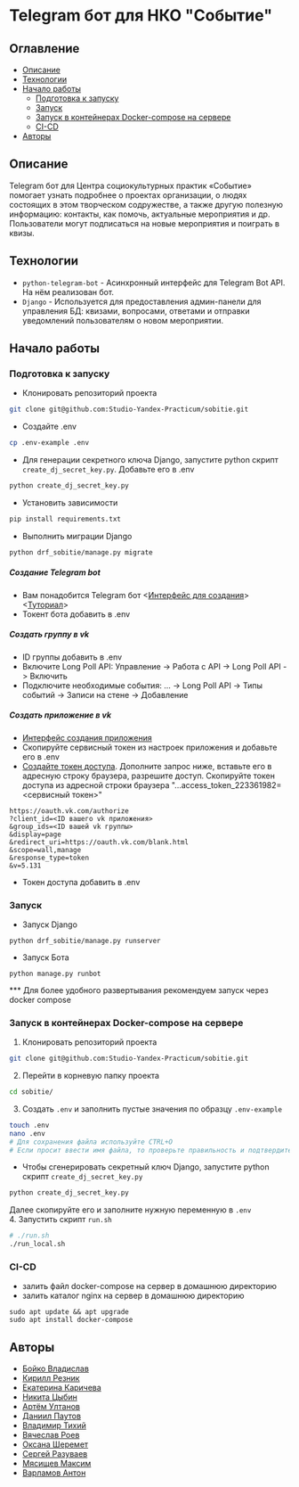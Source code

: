 # Telegram бот для НКО "Событие"
## Оглавление
  - [Описание](#описание)
  - [Технологии](#технологии)
  - [Начало работы](#начало-работы)
    - [Подготовка к запуску](#подготовка-к-запуску)
    - [Запуск](#запуск)
    - [Запуск в контейнерах Docker-compose на сервере](#запуск-в-контейнерах-docker-compose-на-сервере)
    - [CI-CD](#ci-cd)
  - [Авторы](#авторы)
## Описание
Telegram бот для Центра социокультурных практик «Событие» помогает узнать подробнее о проектах организации, о людях состоящих в этом творческом содружестве, а также другую полезную информацию: контакты, как помочь, актуальные мероприятия и др. Пользователи могут подписаться на новые мероприятия и поиграть в квизы. 
## Технологии
- `python-telegram-bot` - Асинхронный интерфейс для Telegram Bot API. На нём реализован бот.
- `Django` - Используется для предоставления админ-панели для управления БД: квизами, вопросами, ответами и отправки уведомлений пользователям о новом мероприятии.

## Начало работы
### Подготовка к запуску
- Клонировать репозиторий проекта
```BASH
git clone git@github.com:Studio-Yandex-Practicum/sobitie.git
```
- Создайте .env
```BASH
cp .env-example .env
```
- Для генерации секретного ключа Django, запустите python скрипт `create_dj_secret_key.py`. Добавьте его в .env
```BASH
python create_dj_secret_key.py
```
- Установить зависимости
```BASH
pip install requirements.txt
```
- Выполнить миграции Django
```BASH
python drf_sobitie/manage.py migrate
```
##### Создание Telegram bot
- Вам понадобится Telegram бот <[Интерфейс для создания](https://telegram.me/BotFather)>  <[Туториал](https://core.telegram.org/bots/tutorial#obtain-your-bot-token)>
- Токент бота добавить в .env
##### Создать группу в vk
- ID группы добавить в .env
- Включите Long Poll API: Управление -> Работа с API -> Long Poll API -> Включить
- Подключите необходимые события: ... -> Long Poll API -> Типы событий  -> Записи на стене -> Добавление
##### Создать приложение в vk
- [Интерфейс создания приложения](https://vk.com/apps?act=manage)
- Скопируйте сервисный токен из настроек приложения и добавьте его в .env
- [Создайте токен доступа](https://dev.vk.com/ru/api/access-token/implicit-flow-community#Открытие%20диалога%20авторизации). Дополните запрос ниже, вставьте его в адресную строку браузера, разрешите доступ. Скопируйте токен доступа из адресной строки браузера "...access_token_223361982=<сервисный токен>"
```
https://oauth.vk.com/authorize
?client_id=<ID вашего vk приложения>
&group_ids=<ID вашей vk группы>
&display=page
&redirect_uri=https://oauth.vk.com/blank.html
&scope=wall,manage
&response_type=token
&v=5.131
```
- Токен доступа добавить в .env

### Запуск
- Запуск Django
```
python drf_sobitie/manage.py runserver
```
- Запуск Бота
```
python manage.py runbot
```
*** Для более удобного развертывания рекомендуем запуск через docker compose

### Запуск в контейнерах Docker-compose на сервере
1. Клонировать репозиторий проекта
```BASH
git clone git@github.com:Studio-Yandex-Practicum/sobitie.git
```
2. Перейти в корневую папку проекта 
```BASH
cd sobitie/
```
3. Создать `.env` и заполнить пустые значения по образцу `.env-example`
```BASH
touch .env
nano .env
# Для сохранения файла используйте CTRL+O
# Если просит ввести имя файла, то проверьте правильность и подтвердите нажатием Enter
```
- Чтобы сгенерировать секретный ключ Django, запустите python скрипт `create_dj_secret_key.py`
```BASH
python create_dj_secret_key.py
```
Далее скопируйте его и заполните нужную переменную в `.env`  
4. Запустить скрипт `run.sh`
```BASH
# ./run.sh
./run_local.sh
```

### CI-CD
- залить файл docker-compose на сервер в домашнюю директорию
- залить каталог nginx на сервер в домашнюю директорию

```
sudo apt update && apt upgrade
sudo apt install docker-compose
```

## Авторы 
- [Бойко Владислав](https://github.com/bdwayne11)
- [Кирилл Резник](https://github.com/Invictus-7)
- [Екатерина Каричева](https://github.com/kh199)
- [Никита Цыбин](https://github.com/kellia1903)
- [Артём Ултанов](https://github.com/WayBro-54)
- [Даниил Паутов](https://github.com/TomatoInOil)
- [Владимир Тихий](https://github.com/vladimirramozin)
- [Вячеслав Роев](https://github.com/VyacheslavRoev)
- [Оксана Шеремет](https://github.com/sheremet-o)
- [Сергей Разуваев](https://github.com/RazuvaevSD)
- [Мясищев Максим](https://github.com/mnmyasis)
- [Варламов Антон](https://github.com/Todvaa)
